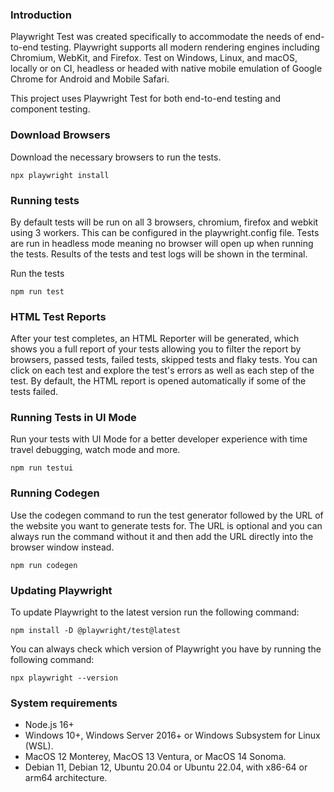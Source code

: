 ### Introduction

Playwright Test was created specifically to accommodate the needs of end-to-end testing. Playwright supports all modern rendering engines including Chromium, WebKit, and Firefox. Test on Windows, Linux, and macOS, locally or on CI, headless or headed with native mobile emulation of Google Chrome for Android and Mobile Safari.

This project uses Playwright Test for both end-to-end testing and component testing.

### Download Browsers

Download the necessary browsers to run the tests.

```
npx playwright install
```

### Running tests

By default tests will be run on all 3 browsers, chromium, firefox and webkit using 3 workers. This can be configured in the playwright.config file. Tests are run in headless mode meaning no browser will open up when running the tests. Results of the tests and test logs will be shown in the terminal.

Run the tests

```
npm run test
```

### HTML Test Reports

After your test completes, an HTML Reporter will be generated, which shows you a full report of your tests allowing you to filter the report by browsers, passed tests, failed tests, skipped tests and flaky tests. You can click on each test and explore the test's errors as well as each step of the test. By default, the HTML report is opened automatically if some of the tests failed.

### Running Tests in UI Mode

Run your tests with UI Mode for a better developer experience with time travel debugging, watch mode and more.

```
npm run testui
```

### Running Codegen

Use the codegen command to run the test generator followed by the URL of the website you want to generate tests for. The URL is optional and you can always run the command without it and then add the URL directly into the browser window instead.

```
npm run codegen
```

### Updating Playwright

To update Playwright to the latest version run the following command:

```
npm install -D @playwright/test@latest
```

You can always check which version of Playwright you have by running the following command:

```
npx playwright --version
```

### System requirements

- Node.js 16+
- Windows 10+, Windows Server 2016+ or Windows Subsystem for Linux (WSL).
- MacOS 12 Monterey, MacOS 13 Ventura, or MacOS 14 Sonoma.
- Debian 11, Debian 12, Ubuntu 20.04 or Ubuntu 22.04, with x86-64 or arm64 architecture.
